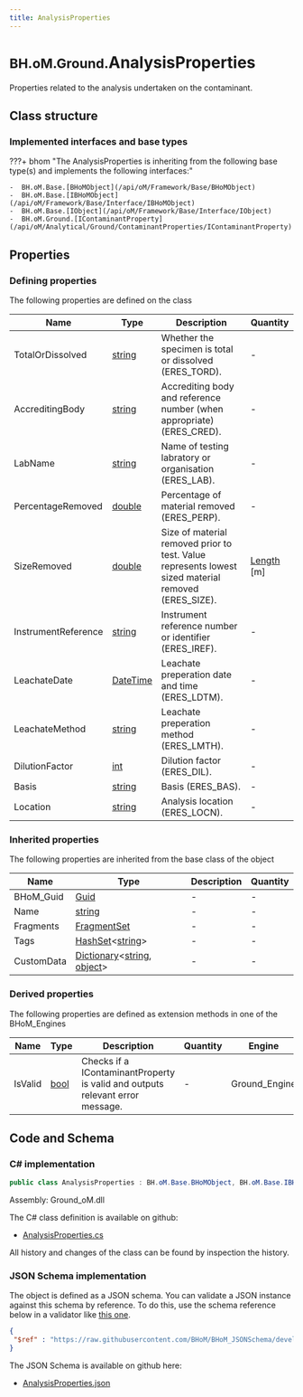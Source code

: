 ```yaml
---
title: AnalysisProperties
---
```


# <small>BH.oM.Ground.</small>**AnalysisProperties**

Properties related to the analysis undertaken on the contaminant.

## Class structure

### Implemented interfaces and base types

???+ bhom "The AnalysisProperties is inheriting from the following base type(s) and implements the following interfaces:"

    -  BH.oM.Base.[BHoMObject](/api/oM/Framework/Base/BHoMObject)
    -  BH.oM.Base.[IBHoMObject](/api/oM/Framework/Base/Interface/IBHoMObject)
    -  BH.oM.Base.[IObject](/api/oM/Framework/Base/Interface/IObject)
    -  BH.oM.Ground.[IContaminantProperty](/api/oM/Analytical/Ground/ContaminantProperties/IContaminantProperty)


## Properties



### Defining properties

The following properties are defined on the class

| Name             | Type             | Description      | Quantity         |
|------------------|------------------|------------------|------------------|
| TotalOrDissolved | [string](https://learn.microsoft.com/en-us/dotnet/api/System.String?view=netstandard-2.0) | Whether the specimen is total or dissolved (ERES_TORD). | - |
| AccreditingBody | [string](https://learn.microsoft.com/en-us/dotnet/api/System.String?view=netstandard-2.0) | Accrediting body and reference number (when appropriate) (ERES_CRED). | - |
| LabName | [string](https://learn.microsoft.com/en-us/dotnet/api/System.String?view=netstandard-2.0) | Name of testing labratory or organisation (ERES_LAB). | - |
| PercentageRemoved | [double](https://learn.microsoft.com/en-us/dotnet/api/System.Double?view=netstandard-2.0) | Percentage of material removed (ERES_PERP). | - |
| SizeRemoved | [double](https://learn.microsoft.com/en-us/dotnet/api/System.Double?view=netstandard-2.0) | Size of material removed prior to test. Value represents lowest sized material removed (ERES_SIZE). | [Length](/api/oM/Dimensional/Quantities/Attributes/Length) [m] |
| InstrumentReference | [string](https://learn.microsoft.com/en-us/dotnet/api/System.String?view=netstandard-2.0) | Instrument reference number or identifier (ERES_IREF). | - |
| LeachateDate | [DateTime](https://learn.microsoft.com/en-us/dotnet/api/System.DateTime?view=netstandard-2.0) | Leachate preperation date and time (ERES_LDTM). | - |
| LeachateMethod | [string](https://learn.microsoft.com/en-us/dotnet/api/System.String?view=netstandard-2.0) | Leachate preperation method (ERES_LMTH). | - |
| DilutionFactor | [int](https://learn.microsoft.com/en-us/dotnet/api/System.Int32?view=netstandard-2.0) | Dilution factor (ERES_DIL). | - |
| Basis | [string](https://learn.microsoft.com/en-us/dotnet/api/System.String?view=netstandard-2.0) | Basis (ERES_BAS). | - |
| Location | [string](https://learn.microsoft.com/en-us/dotnet/api/System.String?view=netstandard-2.0) | Analysis location (ERES_LOCN). | - |


### Inherited properties
The following properties are inherited from the base class of the object

| Name             | Type             | Description      | Quantity         |
|------------------|------------------|------------------|------------------|
| BHoM_Guid | [Guid](https://learn.microsoft.com/en-us/dotnet/api/System.Guid?view=netstandard-2.0) | - | - |
| Name | [string](https://learn.microsoft.com/en-us/dotnet/api/System.String?view=netstandard-2.0) | - | - |
| Fragments | [FragmentSet](/api/oM/Framework/Base/FragmentSet) | - | - |
| Tags | [HashSet](https://learn.microsoft.com/en-us/dotnet/api/System.Collections.Generic.HashSet-1?view=netstandard-2.0)&lt;[string](https://learn.microsoft.com/en-us/dotnet/api/System.String?view=netstandard-2.0)&gt; | - | - |
| CustomData | [Dictionary](https://learn.microsoft.com/en-us/dotnet/api/System.Collections.Generic.Dictionary-2?view=netstandard-2.0)&lt;[string](https://learn.microsoft.com/en-us/dotnet/api/System.String?view=netstandard-2.0), [object](https://learn.microsoft.com/en-us/dotnet/api/System.Object?view=netstandard-2.0)&gt; | - | - |


### Derived properties

The following properties are defined as extension methods in one of the BHoM_Engines

| Name             | Type             | Description      | Quantity         | Engine           |
|------------------|------------------|------------------|------------------|------------------|
| IsValid | [bool](https://learn.microsoft.com/en-us/dotnet/api/System.Boolean?view=netstandard-2.0) | Checks if a IContaminantProperty is valid and outputs relevant error message. | - | Ground_Engine |


## Code and Schema

### C# implementation

``` C# title="C#"
public class AnalysisProperties : BH.oM.Base.BHoMObject, BH.oM.Base.IBHoMObject, BH.oM.Base.IObject, BH.oM.Ground.IContaminantProperty
```

Assembly: Ground_oM.dll

The C# class definition is available on github:

- [AnalysisProperties.cs](https://github.com/BHoM/BHoM/blob/develop/Ground_oM/ContaminantProperties\AnalysisProperties.cs)

All history and changes of the class can be found by inspection the history.
### JSON Schema implementation

The object is defined as a JSON schema. You can validate a JSON instance against this schema by reference. To do this, use the schema reference below in a validator like [this one](https://www.jsonschemavalidator.net/).

``` json title="JSON Schema"
{
 "$ref" : "https://raw.githubusercontent.com/BHoM/BHoM_JSONSchema/develop/Ground_oM/AnalysisProperties.json"
}
```

The JSON Schema is available on github here:

- [AnalysisProperties.json](https://github.com/BHoM/BHoM_JSONSchema/blob/develop/Ground_oM/AnalysisProperties.json)
